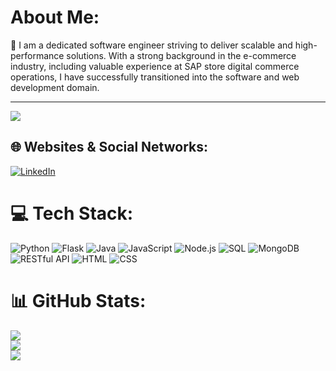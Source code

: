 # About Me:
🔭 I am a dedicated software engineer striving to deliver scalable and high-performance solutions. With a strong background in the e-commerce industry, including valuable experience at SAP store digital commerce operations, I have successfully transitioned into the software and web development domain.<br>

---
[![](https://visitcount.itsvg.in/api?id=ram-kumar-shrestha&icon=8&color=0)](https://visitcount.itsvg.in)

## 🌐 Websites & Social Networks:
[![LinkedIn](https://img.shields.io/badge/LinkedIn-%230077B5.svg?logo=linkedin&logoColor=white)](https://linkedin.com/in/shahriarfakhar) 

# 💻 Tech Stack:
![Python](https://img.shields.io/badge/Python-blue)
![Flask](https://img.shields.io/badge/Flask-green)
![Java](https://img.shields.io/badge/Java-red)
![JavaScript](https://img.shields.io/badge/JavaScript-orange)
![Node.js](https://img.shields.io/badge/Node.js-purple)
![SQL](https://img.shields.io/badge/SQL-pink)
![MongoDB](https://img.shields.io/badge/MongoDB-yellow)
![RESTful API](https://img.shields.io/badge/RESTful_API-cyan)
![HTML](https://img.shields.io/badge/HTML-brown)
![CSS](https://img.shields.io/badge/CSS-gray)

# 📊 GitHub Stats:
![](https://github-readme-stats.vercel.app/api?username=emperialll&theme=dark&hide_border=false&include_all_commits=true&count_private=true)<br/>
![](https://github-readme-streak-stats.herokuapp.com/?user=emperialll&theme=dark&hide_border=false)<br/>
![](https://github-readme-stats.vercel.app/api/top-langs/?username=emperialll&theme=dark&hide_border=false&include_all_commits=true&count_private=true&layout=compact)
